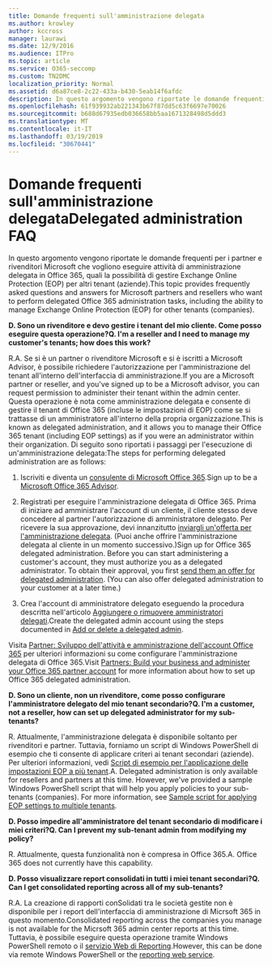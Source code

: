 ```yaml
---
title: Domande frequenti sull'amministrazione delegata
ms.author: krowley
author: kccross
manager: laurawi
ms.date: 12/9/2016
ms.audience: ITPro
ms.topic: article
ms.service: O365-seccomp
ms.custom: TN2DMC
localization_priority: Normal
ms.assetid: d6a87ce8-2c22-433a-b430-5eab14f6afdc
description: In questo argomento vengono riportate le domande frequenti per i partner e rivenditori Microsoft che vogliono eseguire attività di amministrazione delegata in Office 365, quali la possibilità di gestire Exchange Online Protection (EOP) per altri tenant (aziende).
ms.openlocfilehash: 61f939932ab221343b67f87dd5c63f6697e70026
ms.sourcegitcommit: b688d67935edb036658bb5aa1671328498d5ddd3
ms.translationtype: MT
ms.contentlocale: it-IT
ms.lasthandoff: 03/19/2019
ms.locfileid: "30670441"
---
```

# <a name="delegated-administration-faq"></a><span data-ttu-id="df224-103">Domande frequenti sull'amministrazione delegata</span><span class="sxs-lookup"><span data-stu-id="df224-103">Delegated administration FAQ</span></span>

<span data-ttu-id="df224-104">In questo argomento vengono riportate le domande frequenti per i partner e rivenditori Microsoft che vogliono eseguire attività di amministrazione delegata in Office 365, quali la possibilità di gestire Exchange Online Protection (EOP) per altri tenant (aziende).</span><span class="sxs-lookup"><span data-stu-id="df224-104">This topic provides frequently asked questions and answers for Microsoft partners and resellers who want to perform delegated Office 365 administration tasks, including the ability to manage Exchange Online Protection (EOP) for other tenants (companies).</span></span>
  
 <span data-ttu-id="df224-105">**D. Sono un rivenditore e devo gestire i tenant del mio cliente. Come posso eseguire questa operazione?**</span><span class="sxs-lookup"><span data-stu-id="df224-105">**Q. I'm a reseller and I need to manage my customer's tenants; how does this work?**</span></span>
  
<span data-ttu-id="df224-106">R.</span><span class="sxs-lookup"><span data-stu-id="df224-106">A.</span></span> <span data-ttu-id="df224-107">Se si è un partner o rivenditore Microsoft e si è iscritti a Microsoft Advisor, è possibile richiedere l'autorizzazione per l'amministrazione del tenant all'interno dell'interfaccia di amministrazione.</span><span class="sxs-lookup"><span data-stu-id="df224-107">If you are a Microsoft partner or reseller, and you've signed up to be a Microsoft advisor, you can request permission to administer their tenant within the admin center.</span></span> <span data-ttu-id="df224-108">Questa operazione è nota come amministrazione delegata e consente di gestire il tenant di Office 365 (incluse le impostazioni di EOP) come se si trattasse di un amministratore all'interno della propria organizzazione.</span><span class="sxs-lookup"><span data-stu-id="df224-108">This is known as delegated administration, and it allows you to manage their Office 365 tenant (including EOP settings) as if you were an administrator within their organization.</span></span> <span data-ttu-id="df224-109">Di seguito sono riportati i passaggi per l'esecuzione di un'amministrazione delegata:</span><span class="sxs-lookup"><span data-stu-id="df224-109">The steps for performing delegated administration are as follows:</span></span>
  
1. <span data-ttu-id="df224-110">Iscriviti e diventa un [consulente di Microsoft Office 365](https://aka.ms/cloudbenefits).</span><span class="sxs-lookup"><span data-stu-id="df224-110">Sign up to be a [Microsoft Office 365 Advisor](https://aka.ms/cloudbenefits).</span></span>
    
2. <span data-ttu-id="df224-p102">Registrati per eseguire l'amministrazione delegata di Office 365. Prima di iniziare ad amministrare l'account di un cliente, il cliente stesso deve concedere al partner l'autorizzazione di amministratore delegato. Per ricevere la sua approvazione, devi innanzitutto [inviargli un'offerta per l'amministrazione delegata](https://go.microsoft.com/fwlink/?LinkId=396829). (Puoi anche offrire l'amministrazione delegata al cliente in un momento successivo.)</span><span class="sxs-lookup"><span data-stu-id="df224-p102">Sign up for Office 365 delegated administration. Before you can start administering a customer's account, they must authorize you as a delegated administrator. To obtain their approval, you first [send them an offer for delegated administration](https://go.microsoft.com/fwlink/?LinkId=396829). (You can also offer delegated administration to your customer at a later time.)</span></span> 
    
3. <span data-ttu-id="df224-115">Crea l'account di amministratore delegato eseguendo la procedura descritta nell'articolo [Aggiungere o rimuovere amministratori delegati](https://go.microsoft.com/fwlink/?LinkId=396831).</span><span class="sxs-lookup"><span data-stu-id="df224-115">Create the delegated admin account using the steps documented in [Add or delete a delegated admin](https://go.microsoft.com/fwlink/?LinkId=396831).</span></span>
    
<span data-ttu-id="df224-116">Visita [Partner: Sviluppo dell'attività e amministrazione dell'account Office 365](https://go.microsoft.com/fwlink/?LinkId=301485) per ulteriori informazioni su come configurare l'amministrazione delegata di Office 365.</span><span class="sxs-lookup"><span data-stu-id="df224-116">Visit [Partners: Build your business and administer your Office 365 partner account](https://go.microsoft.com/fwlink/?LinkId=301485) for more information about how to set up Office 365 delegated administration.</span></span> 
  
 <span data-ttu-id="df224-117">**D. Sono un cliente, non un rivenditore, come posso configurare l'amministratore delegato del mio tenant secondario?**</span><span class="sxs-lookup"><span data-stu-id="df224-117">**Q. I'm a customer, not a reseller, how can set up delegated administrator for my sub-tenants?**</span></span>
  
<span data-ttu-id="df224-p103">R. Attualmente, l'amministrazione delegata è disponibile soltanto per rivenditori e partner. Tuttavia, forniamo un script di Windows PowerShell di esempio che ti consente di applicare criteri ai tenant secondari (aziende). Per ulteriori informazioni, vedi [Script di esempio per l'applicazione delle impostazioni EOP a più tenant](sample-script-for-applying-eop-settings-to-multiple-tenants.md).</span><span class="sxs-lookup"><span data-stu-id="df224-p103">A. Delegated administration is only available for resellers and partners at this time. However, we've provided a sample Windows PowerShell script that will help you apply policies to your sub-tenants (companies). For more information, see [Sample script for applying EOP settings to multiple tenants](sample-script-for-applying-eop-settings-to-multiple-tenants.md).</span></span>
  
 <span data-ttu-id="df224-122">**D. Posso impedire all'amministratore del tenant secondario di modificare i miei criteri?**</span><span class="sxs-lookup"><span data-stu-id="df224-122">**Q. Can I prevent my sub-tenant admin from modifying my policy?**</span></span>
  
<span data-ttu-id="df224-p104">R. Attualmente, questa funzionalità non è compresa in Office 365.</span><span class="sxs-lookup"><span data-stu-id="df224-p104">A. Office 365 does not currently have this capability.</span></span>
  
 <span data-ttu-id="df224-125">**D. Posso visualizzare report consolidati in tutti i miei tenant secondari?**</span><span class="sxs-lookup"><span data-stu-id="df224-125">**Q. Can I get consolidated reporting across all of my sub-tenants?**</span></span>
  
<span data-ttu-id="df224-126">R.</span><span class="sxs-lookup"><span data-stu-id="df224-126">A.</span></span> <span data-ttu-id="df224-127">La creazione di rapporti conSolidati tra le società gestite non è disponibile per i report dell'interfaccia di amministrazione di Micrsoft 365 in questo momento.</span><span class="sxs-lookup"><span data-stu-id="df224-127">Consolidated reporting across the companies you manage is not available for the Micrsoft 365 admin center reports at this time.</span></span> <span data-ttu-id="df224-128">Tuttavia, è possibile eseguire questa operazione tramite Windows PowerShell remoto o il [servizio Web di Reporting](https://go.microsoft.com/fwlink/?LinkId=279926).</span><span class="sxs-lookup"><span data-stu-id="df224-128">However, this can be done via remote Windows PowerShell or the [reporting web service](https://go.microsoft.com/fwlink/?LinkId=279926).</span></span> 
  

